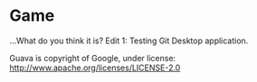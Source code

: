 Game
====

...What do you think it is?
Edit 1: Testing Git Desktop application.

Guava is copyright of Google, under license:
http://www.apache.org/licenses/LICENSE-2.0
